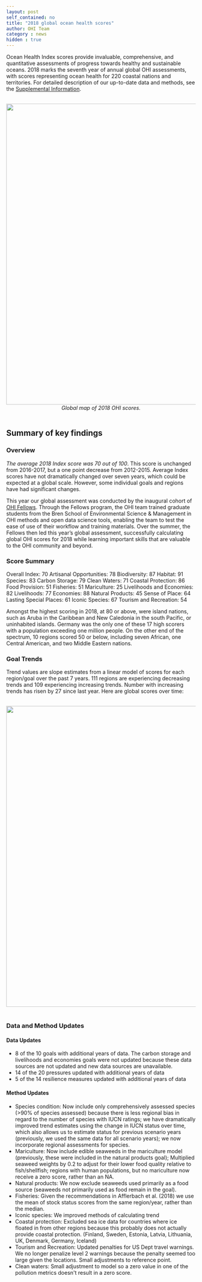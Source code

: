 ```yaml
---
layout: post
self_contained: no
title: "2018 global ocean health scores"
author: OHI Team
category : news 
hidden : true
---
```


Ocean Health Index scores provide invaluable, comprehensive, and quantitative assessments of progress towards healthy and sustainable oceans. 2018 marks the seventh year of annual global OHI assessments, with scores representing ocean health for 220 coastal nations and territories. For detailed description of our up-to-date data and methods, see the [Supplemental Information](https://raw.githack.com/OHI-Science/ohi-global/published/global_supplement/Supplement.html).

<br>

<center><img src="../assets/blog_images/GLOBALMAP" width="800px"><br>
<i>Global map of 2018 OHI scores.</i></center>

<br>

## Summary of key findings

### Overview

*The average 2018 Index score was 70 out of 100*. This score is unchanged from 2016-2017, but a one point decrease from 2012-2015. Average Index scores have not dramatically changed over seven years, which could be expected at a global scale. However, some individual goals and regions have had significant changes.

This year our global assessment was conducted by the inaugural cohort of [OHI Fellows](http://ohi-science.org/ohi-global/fellows.html). Through the Fellows program, the OHI team trained graduate students from the Bren School of Environmental Science & Management in OHI methods and open data science tools, enabling the team to test the ease of use of their workflow and training materials. Over the summer, the Fellows then led this year’s global assessment, successfully calculating global OHI scores for 2018 while learning important skills that are valuable to the OHI community and beyond.

### Score Summary

Overall Index: 70 
Artisanal Opportunities: 78
Biodiversity: 87
	Habitat: 91
	Species: 83
Carbon Storage: 79
Clean Waters: 71
Coastal Protection: 86
Food Provision: 51
	Fisheries: 51
	Mariculture: 25
Livelihoods and Economies: 82
	Livelihoods: 77
	Economies: 88
Natural Products: 45
Sense of Place: 64
	Lasting Special Places: 61
	Iconic Species: 67
Tourism and Recreation: 54

Amongst the highest scoring in 2018, at 80 or above, were island nations, such as Aruba in the Caribbean and New Caledonia in the south Pacific, or uninhabited islands. Germany was the only one of these 17 high scorers with a population exceeding one million people. On the other end of the spectrum, 10 regions scored 50 or below, including seven African, one Central American, and two Middle Eastern nations. 

### Goal Trends

Trend values are slope estimates from a linear model of scores for each region/goal over the past 7 years. 111 regions are experiencing decreasing trends and 109 experiencing increasing trends. Number with increasing trends has risen by 27 since last year. Here are global scores over time:

<br>

<center><img src="../assets/blog_images/TRENDTABLE" width="800px"><br></center>

<br>

### Data and Method Updates

#### Data Updates
- 8 of the 10 goals with additional years of data. The carbon storage and livelihoods and economies goals were not updated because these data sources are not updated and new data sources are unavailable.  
- 14 of the 20 pressures updated with additional years of data
- 5 of the 14 resilience measures updated with additional years of data

#### Method Updates
- Species condition: Now include only comprehensively assessed species (>90% of species assessed) because there is less regional bias in regard to the number of species with IUCN ratings; we have dramatically improved trend estimates using the change in IUCN status over time, which also allows us to estimate status for previous scenario years (previously, we used the same data for all scenario years); we now incorporate regional assessments for species. 
- Mariculture: Now include edible seaweeds in the mariculture model (previously, these were included in the natural products goal); Multiplied seaweed weights by 0.2 to adjust for their lower food quality relative to fish/shellfish; regions with human populations, but no mariculture now receive a zero score, rather than an NA.
- Natural products: We now exclude seaweeds used primarily as a food source (seaweeds not primarily used as food remain in the goal).
- Fisheries: Given the recommendations in Afflerbach et al. (2018) we use the mean of stock status scores from the same region/year, rather than the median.
- Iconic species: We improved methods of calculating trend
- Coastal protection: Excluded sea ice data for countries where ice floated in from other regions because this probably does not actually provide coastal protection. (Finland, Sweden, Estonia, Latvia, Lithuania, UK, Denmark, Germany, Iceland)
- Tourism and Recreation: Updated penalties for US Dept travel warnings. We no longer penalize level 2 warnings because the penalty seemed too large given the locations. Small adjustments to reference point.
- Clean waters: Small adjustment to model so a zero value in one of the pollution metrics doesn't result in a zero score.
